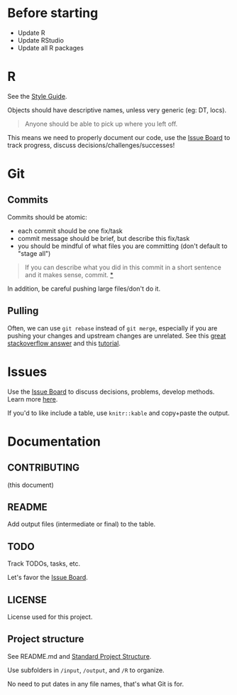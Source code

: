 # Before starting

* Update R
* Update RStudio
* Update all R packages

# R
See the [Style Guide](https://gitlab.com/WEEL_grp/core/blob/master/Guides/R%20Style%20Guide/R_Style_Guide.pdf). 

Objects should have descriptive names, unless very generic (eg: DT, locs). 

> Anyone should be able to pick up where you left off.

This means we need to properly document our code, use the [Issue Board](https://gitlab.com/WEEL_grp/ewc/issues) to track progress, discuss decisions/challenges/successes!

# Git
## Commits
Commits should be atomic:

* each commit should be one fix/task
* commit message should be brief, but describe this fix/task
* you should be mindful of what files you are committing (don't default to "stage all")

> If you can describe what you did in this commit in a short sentence and it makes sense, commit. [*](https://stackoverflow.com/questions/38155592/atomic-commits-best-practice)


In addition, be careful pushing large files/don't do it. 

## Pulling
Often, we can use `git rebase` instead of `git merge`, especially if you are pushing your changes and upstream changes are unrelated. See this [great stackoverflow answer](https://stackoverflow.com/a/804156/3481674) and this [tutorial](https://www.atlassian.com/git/tutorials/merging-vs-rebasing). 


# Issues
Use the [Issue Board](https://gitlab.com/WEEL_grp/ewc/issues) to discuss decisions, problems, develop methods. Learn more [here](https://docs.gitlab.com/ee/user/project/issue_board.html). 

<!-- labels, separate boards --> 

If you'd to like include a table, use `knitr::kable` and copy+paste the 
output. 

# Documentation
## CONTRIBUTING
(this document)


## README
Add output files (intermediate or final) to the table. 

##  TODO
Track TODOs, tasks, etc. 

Let's favor the [Issue Board](https://gitlab.com/WEEL_grp/ewc/issues).  

## LICENSE
License used for this project. 


## Project structure 
See README.md and [Standard Project Structure](https://gitlab.com/WEEL_grp/core/tree/master/Guides/Standard%20Project%20Structure). 

Use subfolders in `/input`, `/output`, and `/R` to organize. 

No need to put dates in any file names, that's what Git is for. 
